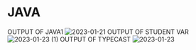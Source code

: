# JAVA

OUTPUT OF JAVA1
![2023-01-21](https://user-images.githubusercontent.com/102512105/214052573-826359e8-6862-4098-97fb-f7b5c94110bb.png)
OUTPUT OF STUDENT VAR
![2023-01-23 (1)](https://user-images.githubusercontent.com/102512105/214054227-ecfb24e5-77f5-4db3-949d-38b640a3636e.png)
OUTPUT OF TYPECAST
![2023-01-23](https://user-images.githubusercontent.com/102512105/214056003-246a0889-e0d0-42a7-bb2e-cc704943a8a2.png)


